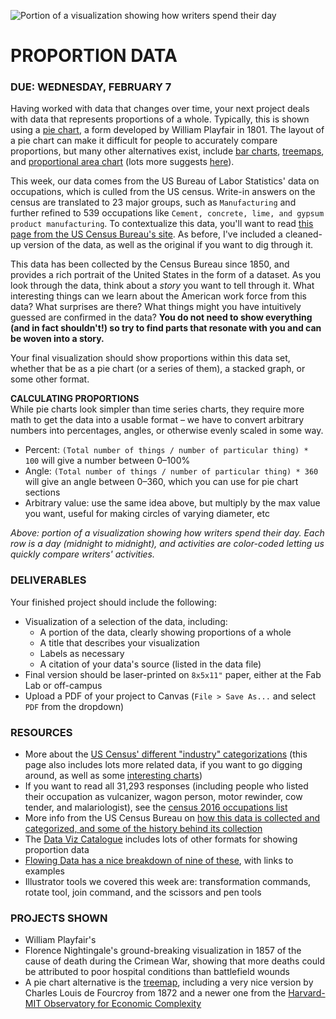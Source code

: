 ![Portion of a visualization showing how writers spend their day](https://raw.githubusercontent.com/jeffThompson/DataVisualization/master/Images/Week03_ProportionData/HowWritersSpendTheirDay-cropped.jpg)

PROPORTION DATA
====

### DUE: WEDNESDAY, FEBRUARY 7  

Having worked with data that changes over time, your next project deals with data that represents proportions of a whole. Typically, this is shown using a [pie chart](https://en.wikipedia.org/wiki/Pie_chart), a form developed by William Playfair in 1801. The layout of a pie chart can make it difficult for people to accurately compare proportions, but many other alternatives exist, include [bar charts](https://en.wikipedia.org/wiki/Bar_chart), [treemaps](https://en.wikipedia.org/wiki/Treemapping), and [proportional area chart](https://datavizcatalogue.com/methods/area_chart.html) (lots more suggests [here](https://datavizcatalogue.com/search/proportions.html)).

This week, our data comes from the US Bureau of Labor Statistics' data on occupations, which is culled from the US census. Write-in answers on the census are translated to 23 major groups, such as `Manufacturing` and further refined to 539 occupations like `Cement, concrete, lime, and gypsum product manufacturing`. To contextualize this data, you'll want to read [this page from the US Census Bureau's site](hhttps://www.census.gov/topics/employment/industry-occupation/about/occupation.html). As before, I've included a cleaned-up version of the data, as well as the original if you want to dig through it.

This data has been collected by the Census Bureau since 1850, and provides a rich portrait of the United States in the form of a dataset. As you look through the data, think about a *story* you want to tell through it. What interesting things can we learn about the American work force from this data? What surprises are there? What things might you have intuitively guessed are confirmed in the data? **You do not need to show everything (and in fact shouldn't!) so try to find parts that resonate with you and can be woven into a story.**

Your final visualization should show proportions within this data set, whether that be as a pie chart (or a series of them), a stacked graph, or some other format.

**CALCULATING PROPORTIONS**  
While pie charts look simpler than time series charts, they require more math to get the data into a usable format – we have to convert arbitrary numbers into percentages, angles, or otherwise evenly scaled in some way.

* Percent: `(Total number of things / number of particular thing) * 100` will give a number between 0–100%  
* Angle: `(Total number of things / number of particular thing) * 360` will give an angle between 0–360, which you can use for pie chart sections  
* Arbitrary value: use the same idea above, but multiply by the max value you want, useful for making circles of varying diameter, etc  

*Above: portion of a visualization showing how writers spend their day. Each row is a day (midnight to midnight), and activities are color-coded letting us quickly compare writers' activities.*

### DELIVERABLES  
Your finished project should include the following:

* Visualization of a selection of the data, including:  
  * A portion of the data, clearly showing proportions of a whole  
  * A title that describes your visualization  
  * Labels as necessary  
  * A citation of your data's source (listed in the data file)  
* Final version should be laser-printed on `8x5x11"` paper, either at the Fab Lab or off-campus  
* Upload a PDF of your project to Canvas (`File > Save As...` and select `PDF` from the dropdown)  

### RESOURCES  

* More about the [US Census' different "industry" categorizations](https://www.bls.gov/cps/lfcharacteristics.htm#occind) (this page also includes lots more related data, if you want to go digging around, as well as some [interesting charts](https://www.bls.gov/opub/ted/2012/ted_20121026.htm))  
* If you want to read all 31,293 responses (including people who listed their occupation as vulcanizer, wagon person, motor rewinder, cow tender, and malariologist), see the [census 2016 occupations list](https://www.census.gov/topics/employment/industry-occupation/guidance/indexes.html)  
* More info from the US Census Bureau on [how this data is collected and categorized, and some of the history behind its collection](https://www2.census.gov/programs-surveys/demo/guidance/industry-occupation/overview2010.pdf)  
* The [Data Viz Catalogue](https://datavizcatalogue.com/search/proportions.html) includes lots of other formats for showing proportion data  
* [Flowing Data has a nice breakdown of nine of these](http://flowingdata.com/2009/11/25/9-ways-to-visualize-proportions-a-guide/), with links to examples  
* Illustrator tools we covered this week are: transformation commands, rotate tool, join command, and the scissors and pen tools  

### PROJECTS SHOWN  

* William Playfair's
* Florence Nightingale's ground-breaking visualization in 1857 of the cause of death during the Crimean War, showing that more deaths could be attributed to poor hospital conditions than battlefield wounds  
* A pie chart alternative is the [treemap](https://en.wikipedia.org/wiki/Treemapping), including a very nice version by Charles Louis de Fourcroy from 1872 and a newer one from the [Harvard-MIT Observatory for Economic Complexity](https://atlas.media.mit.edu/en/visualize/tree_map/hs92/export/nor/all/show/2016/)  

